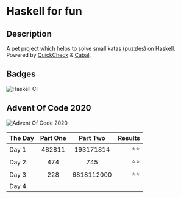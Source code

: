 
# Haskell for fun

## Description

A pet project which helps to solve small katas (puzzles) on Haskell. Powered by [QuickCheck](https://hackage.haskell.org/package/QuickCheck) & [Cabal](https://www.haskell.org/cabal/).

## Badges

![Haskell CI](https://github.com/DimsFromDergachy/Haskell/workflows/Haskell%20CI/badge.svg)

## Advent Of Code 2020

![Advent Of Code 2020](https://github.com/DimsFromDergachy/Haskell/workflows/Advent%20Of%20Code/badge.svg)

| The Day | Part One | Part Two | Results |
| ------- | :------: | :------: | ------: |
| Day 1 | 482811 | 193171814 | ⭐⭐ |
| Day 2 | 474 | 745 | ⭐⭐ |
| Day 3 | 228 | 6818112000 | ⭐⭐ |
| Day 4 | | | |
